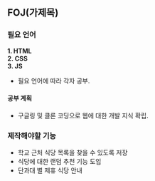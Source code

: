 ## FOJ(가제목)  
### 필요 언어 
**1. HTML**   
**2. CSS**   
**3. JS**   
 - 필요 언어에 따라 각자 공부.  
#### 공부 계획
- 구글링 및 클론 코딩으로 웹에 대한 개발 지식 확립.

### 제작해야할 기능
 - 학교 근처 식당 목록을 찾을 수 있도록 저장
 - 식당에 대한 랜덤 추천 기능 도입 
 -  단과대 별 제휴 식당 안내
